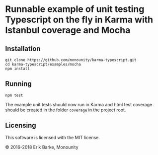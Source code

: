# Runnable example of unit testing Typescript on the fly in Karma with Istanbul coverage and Mocha

## Installation

```
git clone https://github.com/monounity/karma-typescript.git
cd karma-typescript/examples/mocha
npm install
```

## Running

```
npm test
```

The example unit tests should now run in Karma and html test coverage should be created in the folder `coverage` in the project root.

## Licensing

This software is licensed with the MIT license.

© 2016-2018 Erik Barke, Monounity
